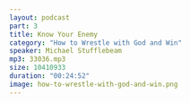 ```yaml
---
layout: podcast
part: 3
title: Know Your Enemy
category: "How to Wrestle with God and Win"
speaker: Michael Stufflebeam
mp3: 33036.mp3
size: 10410933
duration: "00:24:52"
image: how-to-wrestle-with-god-and-win.png
---
```


